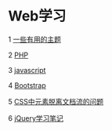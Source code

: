 # Web学习

1 [一些有用的主题](https://github.com/luofengmacheng/web_learning/blob/master/useful_topics.md)

2 [PHP](https://github.com/luofengmacheng/web_learning/blob/master/php.md)

3 [javascript](https://github.com/luofengmacheng/web_learning/blob/master/javascript/README.md)

4 [Bootstrap](https://github.com/luofengmacheng/web_learning/blob/master/bootstrap.md)

5 [CSS中元素脱离文档流的问题](https://github.com/luofengmacheng/web_learning/blob/master/out_of_normal.md)

6 [jQuery学习笔记](https://github.com/luofengmacheng/web_learning/blob/master/jQuery/README.md)